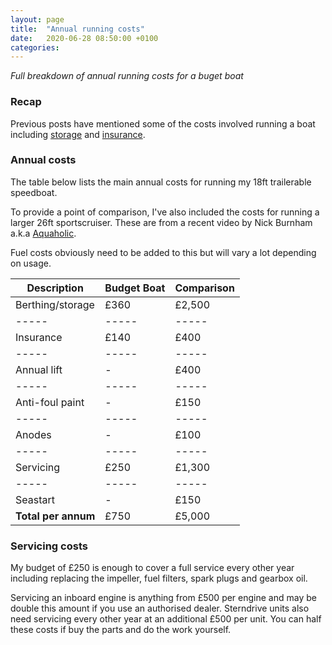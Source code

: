 ```yaml
---
layout: page
title:  "Annual running costs"
date:   2020-06-28 08:50:00 +0100
categories:
---
```

*Full breakdown of annual running costs for a buget boat*

### Recap
Previous posts have mentioned some of the costs involved running a boat including [storage]({{site.baseurl}}/Boat-storage) and [insurance]({{site.baseurl}}/Boat-insurance).

### Annual costs
The table below lists the main annual costs for running my 18ft trailerable speedboat.

To provide a point of comparison, I've also included the costs for running a larger 26ft sportscruiser. These are from a recent video by Nick Burnham a.k.a [Aquaholic](https://www.youtube.com/watch?v=YQ8kxp_I7o0).

Fuel costs obviously need to be added to this but will vary a lot depending on usage.

| Description | Budget Boat | Comparison |
| ----- | ----- | ----- |
| Berthing/storage | £360 | £2,500 |
| ----- | ----- | ----- |
| Insurance | £140 | £400 |
| ----- | ----- | ----- |
| Annual lift | - | £400 |
| ----- | ----- | ----- |
| Anti-foul paint | - | £150 |
| ----- | ----- | ----- |
| Anodes | - | £100 |
| ----- | ----- | ----- |
| Servicing | £250 | £1,300 |
| ----- | ----- | ----- |
| Seastart | - | £150 |
| **Total per annum** | £750 | £5,000 |

### Servicing costs
My budget of £250 is enough to cover a full service every other year including replacing the impeller, fuel filters, spark plugs and gearbox oil.

Servicing an inboard engine is anything from £500 per engine and may be double this amount if you use an authorised dealer. Sterndrive units also need servicing every other year at an additional £500 per unit. You can half these costs if buy the parts and do the work yourself.
